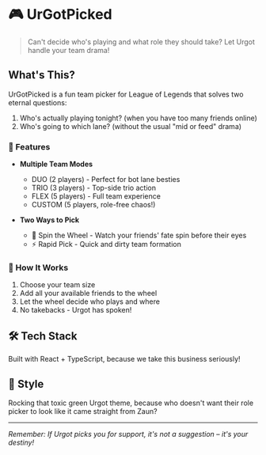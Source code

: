 # 🎮 UrGotPicked

> Can't decide who's playing and what role they should take? Let Urgot handle your team drama!

## What's This?

UrGotPicked is a fun team picker for League of Legends that solves two eternal questions:
1. Who's actually playing tonight? (when you have too many friends online)
2. Who's going to which lane? (without the usual "mid or feed" drama)

### 🎯 Features

- **Multiple Team Modes**
  - DUO (2 players) - Perfect for bot lane besties
  - TRIO (3 players) - Top-side trio action
  - FLEX (5 players) - Full team experience
  - CUSTOM (5 players, role-free chaos!)

- **Two Ways to Pick**
  - 🎡 Spin the Wheel - Watch your friends' fate spin before their eyes
  - ⚡ Rapid Pick - Quick and dirty team formation

### 🎲 How It Works

1. Choose your team size
2. Add all your available friends to the wheel
3. Let the wheel decide who plays and where
4. No takebacks - Urgot has spoken!

## 🛠️ Tech Stack

Built with React + TypeScript, because we take this business seriously!

## 🎨 Style

Rocking that toxic green Urgot theme, because who doesn't want their role picker to look like it came straight from Zaun?

---

*Remember: If Urgot picks you for support, it's not a suggestion – it's your destiny!* 